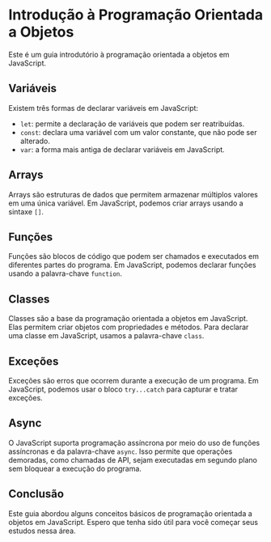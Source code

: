 # Introdução à Programação Orientada a Objetos

Este é um guia introdutório à programação orientada a objetos em JavaScript.

## Variáveis

Existem três formas de declarar variáveis em JavaScript:

- `let`: permite a declaração de variáveis que podem ser reatribuídas.
- `const`: declara uma variável com um valor constante, que não pode ser alterado.
- `var`: a forma mais antiga de declarar variáveis em JavaScript.

## Arrays

Arrays são estruturas de dados que permitem armazenar múltiplos valores em uma única variável. Em JavaScript, podemos criar arrays usando a sintaxe `[]`.

## Funções

Funções são blocos de código que podem ser chamados e executados em diferentes partes do programa. Em JavaScript, podemos declarar funções usando a palavra-chave `function`.

## Classes

Classes são a base da programação orientada a objetos em JavaScript. Elas permitem criar objetos com propriedades e métodos. Para declarar uma classe em JavaScript, usamos a palavra-chave `class`.

## Exceções

Exceções são erros que ocorrem durante a execução de um programa. Em JavaScript, podemos usar o bloco `try...catch` para capturar e tratar exceções.

## Async

O JavaScript suporta programação assíncrona por meio do uso de funções assíncronas e da palavra-chave `async`. Isso permite que operações demoradas, como chamadas de API, sejam executadas em segundo plano sem bloquear a execução do programa.

## Conclusão

Este guia abordou alguns conceitos básicos de programação orientada a objetos em JavaScript. Espero que tenha sido útil para você começar seus estudos nessa área.
